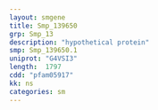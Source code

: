 ```yaml
---
layout: smgene
title: Smp_139650
grp: Smp_13
description: "hypothetical protein"
smp: Smp_139650.1
uniprot: "G4VSI3"
length:  1797
cdd: "pfam05917"
kk: ns
categories: sm
---
```

